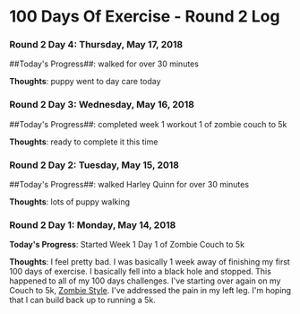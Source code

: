 # 100 Days Of Exercise - Round 2 Log

### Round 2 Day 4: Thursday, May 17, 2018

##Today's Progress##:  walked for over 30 minutes

**Thoughts**:  puppy went to day care today

### Round 2 Day 3: Wednesday, May 16, 2018

##Today's Progress##:  completed week 1 workout 1 of zombie couch to 5k

**Thoughts**:  ready to complete it this time

### Round 2 Day 2: Tuesday, May 15, 2018

##Today's Progress##:  walked Harley Quinn for over 30 minutes

**Thoughts**:  lots of puppy walking

### Round 2 Day 1: Monday, May 14, 2018

**Today's Progress**: Started Week 1 Day 1 of Zombie Couch to 5k

**Thoughts**: I feel pretty bad.  I was basically 1 week away of finishing my first 100 days of exercise.  I basically fell into a black hole and stopped.  This happened to all of my 100 days challenges.  I've starting over again on my Couch to 5k, [Zombie Style](https://zombiesrungame.com/).  I've addressed the pain in my left leg.  I'm hoping that I can build back up to running a 5k.

